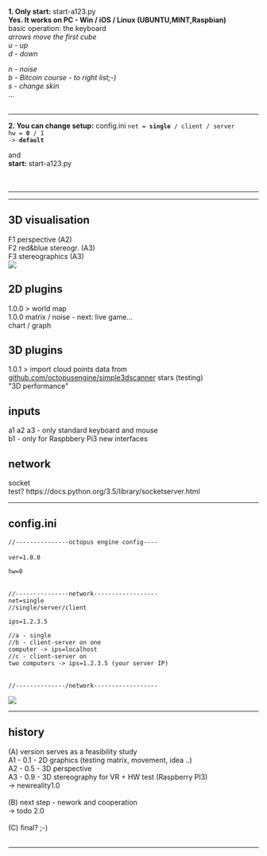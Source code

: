 <b>1. Only start:</b> start-a123.py<br/>
<b>Yes. It works on PC - Win / iOS / Linux (UBUNTU,MINT,Raspbian)</b> <br/> 
basic operation: the keyboard<br/> 
<i>arrows move the first cube<br/>
u - up<br/>
d - down<br/>

n - noise<br/>
b - Bitcoin course - to right list;-)<br/>
s - change skin</i><br/>
...<br/><br/>

<hr>
<b>2. You can change setup:</b> config.ini  
<code>net = <b>single</b> / client / server </code><br/> 
<code>hw = <b>0</b> / 1 </code><br/>
<code>-> <b>default</b></code><br/>

and<br/>
<b>start:</b> start-a123.py<br/><br/><br/>
<hr/>
<hr/>
<h2>3D visualisation</h2>
F1 perspective (A2)<br/>
F2 red&blue stereogr. (A3)<br/>
F3 stereographics (A3)<br/>

<img src="http://www.newreality.eu/wp-content/uploads/2016/08/visual01-600.jpg">


<h2>2D plugins</h2>
1.0.0 > world map<br/>
1.0.0 matrix / noise - next: live game...<br/>
chart / graph<br/>


<h2>3D plugins</h2>
1.0.1 > import cloud points data from <a href=https://github.com/octopusengine/simple3dscanner>github.com/octopusengine/simple3dscanner</a>
stars (testing)<br/>
"3D performance"<br/>

<h2>inputs</h2>
a1 a2 a3 - only standard keyboard and mouse<br/>
b1 - only for Raspbbery Pi3 new interfaces<br/>
<h2>network</h2>
socket <br/>
test? https://docs.python.org/3.5/library/socketserver.html<br/>

<hr />
<h2>config.ini</h2>
<code>//---------------octopus engine config----</code><br />
<br />
<code>ver=1.0.0</code><br />

<code>hw=0</code><br />
<br />

<code>//---------------network------------------</code><br />
<code>net=single</code><br />
<code>//single/server/client</code><br />
<code> </code><br />
<code>ips=1.2.3.5</code><br />
<code> </code><br />
<code>//a - single</code><br />
<code>//b - client-server on one computer  -> ips=localhost</code><br /> 
<code>//c - client-server on two computers -> ips=1.2.3.5 (your server IP)</code><br />
<code> </code><br />
<code>//--------------/network------------------</code><br />

<img src="http://www.newreality.eu/wp-content/uploads/2016/09/netw01-600.jpg">

<hr/>
<h2>history</h2>
(A) version serves as a feasibility study<br />
A1 - 0.1 - 2D graphics (testing matrix, movement, idea ..)<br />
A2 - 0.5 - 3D perspective<br />
A3 - 0.9 - 3D stereography for VR + HW test (Raspberry PI3)<br />
-> newreality1.0<br /><br />
(B) next step - nework and cooperation<br />
-> todo 2.0<br /><br />
(C) final? ;-)<br /><br />

<hr/>
